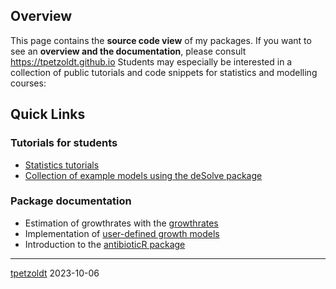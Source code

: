## Overview

<!--
**tpetzoldt/tpetzoldt** is a ✨ _special_ ✨ repository because its `README.md` (this file) appears on your GitHub profile.
-->

This page contains the **source code view** of my packages. If you want to see an **overview and the documentation**, please consult https://tpetzoldt.github.io 
Students may especially be interested in a collection of public tutorials and code snippets for statistics and modelling courses:

## Quick Links

### Tutorials for students

* [Statistics tutorials](https://tpetzoldt.github.io/RBasics/)
* [Collection of example models using the deSolve package](https://github.com/tpetzoldt/dynamic-R-models)

### Package documentation

* Estimation of growthrates with the [growthrates](https://tpetzoldt.github.io/growthrates/doc/Introduction.html)
* Implementation of [user-defined growth models](https://tpetzoldt.github.io/growthrates/doc/User_models.html)
* Introduction to the [antibioticR package](https://tpetzoldt.github.io/antibioticR/articles/Introduction.html)
---
[tpetzoldt](https://github.com/tpetzoldt) 2023-10-06
